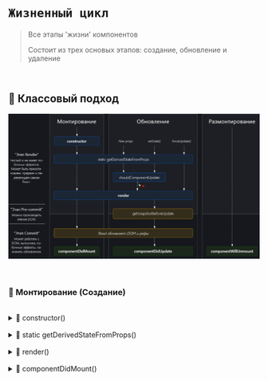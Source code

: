 # `Жизненный цикл`
> Все этапы 'жизни' компонентов
> 
> Состоит из трех основых этапов: создание, обновление и удаление


<br>

## 🚩 Классовый подход


<a href="https://projects.wojtekmaj.pl/react-lifecycle-methods-diagram/"><img src="./img/1.png" style="width: 700px"></a>

<br>

### 🔴 Монтирование (Создание)

<br>

<details>
<summary>🔹 constructor()</summary>
<br>
👉 Вызывается `при создании` компонента. В нем обычно инициализируются начальные значения состояния и привязываются обработчики событий   
</details>

<br>

<details>
<summary>🔹 static getDerivedStateFromProps()</summary>
<br>
👉 Вызывается `перед рендерингом` компонента и позволяет обновить состояние на основе новых свойств (props)   
</details>

<br>

<details>
<summary>🔹 render()</summary>
 <br>
👉 Этот метод обязателен и отвечает за возврат JSX, который будет отображен в DOM 
</details>

<br>

<details>
<summary>🔹 componentDidMount()</summary>
   <br>
👉 Вызывается сразу `после вставки компонента в DOM`. 
    <br>
❗ Здесь можно выполнять запросы к серверу, устанавливать подписки на события и выполнять другие побочные эффекты  
</details>
